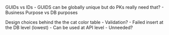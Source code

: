 GUIDs vs IDs
    - GUIDS can be globally unique but do PKs really need that?
    - Business Purpose vs DB purposes

Design choices behind the the cat color table
    - Validation?
        - Failed insert at the DB level (lowest)
        - Can be used at API level
    - Unneeded?
